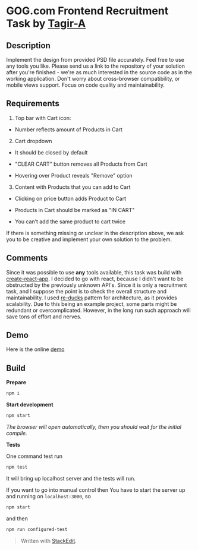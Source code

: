 # GOG.com Frontend Recruitment Task by [Tagir-A](https://tagir-a.github.io/)

## Description

Implement the design from provided PSD file accurately. Feel free to use any tools you like. Please send us a link to the repository of your solution after you're finished - we're as much interested in the source code as in the working application.
Don't worry about cross-browser compatibility, or mobile views support. Focus on code quality and maintainability.

## Requirements

1.  Top bar with Cart icon:

* Number reflects amount of Products in Cart

2.  Cart dropdown

* It should be closed by default

* "CLEAR CART" button removes all Products from Cart

* Hovering over Product reveals "Remove" option

3.  Content with Products that you can add to Cart

* Clicking on price button adds Product to Cart

* Products in Cart should be marked as "IN CART"

* You can’t add the same product to cart twice

If there is something missing or unclear in the description above, we ask you to be creative and implement your own solution to the problem.

## Comments

Since it was possible to use **any** tools available, this task was build with [create-react-app](https://github.com/facebook/create-react-app).
I decided to go with react, because I didn't want to be obstructed by the previously unknown API's. Since it is only a recruitment task, and I suppose the point is to check the overall structure and maintainability.
I used [re-ducks](https://github.com/alexnm/re-ducks) pattern for architecture, as it provides scalability.
Due to this being an example project, some parts might be redundant or overcomplicated. However, in the long run such approach will save tons of effort and nerves.

## Demo

Here is the online [demo](https://tagir-a.github.io/gog/)

## Build

**Prepare**

```javascript
npm i
```

**Start development**

```javascript
npm start
```

_The browser will open automatically, then you should wait for the initial compile._

**Tests**

One command test run

```javascript
npm test
```

It will bring up localhost server and the tests will run.

If you want to go into manual control then
You have to start the server up and running on `localhost:3000`, so

```javascript
npm start
```

and then

```javascript
npm run configured-test
```

> Written with [StackEdit](https://stackedit.io/).
